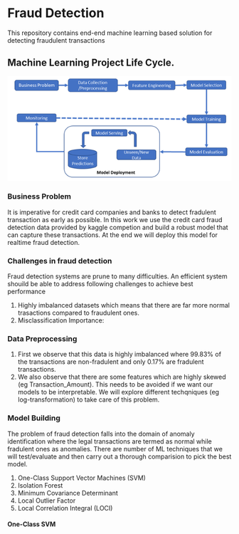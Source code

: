 # Fraud Detection
This repository contains end-end machine learning based solution for detecting fraudulent transactions

## Machine Learning Project Life Cycle.

![Model](https://github.com/arsalhuda24/credit_card_fraud_detection/blob/main/machine_learning_project_lifecycle.bmp)

### Business Problem

It is imperative for credit card companies and banks to detect fradulent transaction as early as possible. In this work we use the credit card fraud detection data provided by kaggle competion and build a robust model that can capture these transactions. At the end we will deploy this model for realtime fraud detection.  

### Challenges in fraud detection 
Fraud detection systems are prune to many difficulties. An efficient system shouild be able to address following challenges to achieve best performance
1) Highly imbalanced datasets which means that there are far more normal trasactions compared to fraudulent ones.
2) Misclassification Importance: 



### Data Preprocessing
1) First we observe that this data is highly imbalanced where 99.83% of the transactions are non-fradulent and only 0.17% are fradulent transactions. 
2) We also observe that there are some features which are highly skewed (eg Transaction_Amount). This needs to be avoided if we want our models to be interpretable. We will explore different techqniques (eg log-transformation) to take care of this problem.  

### Model Building
The problem of fraud detection falls into the domain of anomaly identification where the legal transactions are termed as normal while fradulent ones as anomalies. There are number of ML techniques that we will test/evaluate and then carry out a thorough comparision to pick the best model.

1) One-Class Support Vector Machines (SVM) 
2) Isolation Forest 
3) Minimum Covariance Determinant 
4) Local Outlier Factor
5) Local Correlation Integral (LOCI)

#### One-Class SVM
